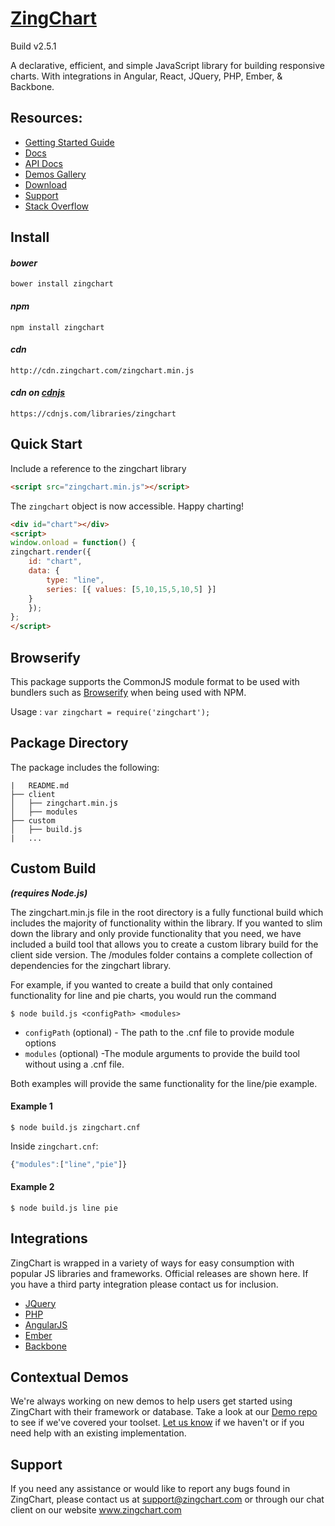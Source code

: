 
# [ZingChart](https://www.zingchart.com/)
Build v2.5.1

A declarative, efficient, and simple JavaScript library for building responsive charts. With integrations in Angular, React, JQuery, PHP, Ember, & Backbone. 

## Resources: 
* [Getting Started Guide](https://www.zingchart.com/docs/getting-started/your-first-chart/)
* [Docs](http://www.zingchart.com/docs) 
* [API Docs](https://www.zingchart.com/docs/developers/api-events/)
* [Demos Gallery](https://www.zingchart.com/gallery/) 
* [Download](https://www.zingchart.com/try/)
* [Support](https://help.zingchart.com/hc/en-us)
* [Stack Overflow](http://stackoverflow.com/search?q=zingchart)

## Install

#### *bower*
```
bower install zingchart
```

#### *npm*
```
npm install zingchart
```

#### *cdn*
```
http://cdn.zingchart.com/zingchart.min.js
```

#### *cdn on [cdnjs](https://cdnjs.com/libraries/zingchart)*
```
https://cdnjs.com/libraries/zingchart
```



## Quick Start
Include a reference to the zingchart library

```html
<script src="zingchart.min.js"></script>
```
The `zingchart` object is now accessible. Happy charting!
```html
<div id="chart"></div>
<script>
window.onload = function() {
zingchart.render({
    id: "chart",
    data: {
        type: "line",
        series: [{ values: [5,10,15,5,10,5] }]
    }
    });
};
</script>
```

## Browserify
This package supports the CommonJS module format to be used with bundlers such as [Browserify](http://browserify.org/) when being used with NPM.

Usage : `var zingchart = require('zingchart');`



## Package Directory
The package includes the following:
```
|   README.md
├── client
│   ├── zingchart.min.js
│   ├── modules
├── custom
│   ├── build.js
|   ...
```

## Custom Build
***(requires Node.js)***

The zingchart.min.js file in the root directory is a fully functional build which includes the majority of functionality within the library. If you wanted to slim down the library and only provide functionality that you need, we have included a build tool that allows you to create a custom library build for the client side version. The /modules folder contains a complete collection of dependencies for the zingchart library.

For example, if you wanted to create a build that only contained functionality for line and pie charts, you would run the command

```
$ node build.js <configPath> <modules>
```
* `configPath` (optional) - The path to the .cnf file to provide module options
* `modules` (optional) -The module arguments to provide the build tool without using a .cnf file.

Both examples will provide the same functionality for the line/pie example.

#### Example 1
```
$ node build.js zingchart.cnf
```
Inside `zingchart.cnf`:
```js
{"modules":["line","pie"]}
```

#### Example 2
```
$ node build.js line pie
```

## Integrations

ZingChart is wrapped in a variety of ways for easy consumption with popular JS libraries and frameworks. Official releases are shown here.  If you have a third party integration please contact us for inclusion.

* [JQuery](https://github.com/zingchart/ZingChart-jQuery)
* [PHP](https://github.com/zingchart/ZingChart-PHP)
* [AngularJS](https://github.com/zingchart/ZingChart-AngularJS)
* [Ember](https://github.com/zingchart/ember-zingchart)
* [Backbone](https://github.com/zingchart/backbone-zingchart)

## Contextual Demos

We're always working on new demos to help users get started using ZingChart with their framework or database. Take a look at our [Demo repo](https://github.com/zingchart-demos) to see if we've covered your toolset. [Let us know](http://www.zingchart.com/support/) if we haven't or if you need help with an existing implementation.

## Support
If you need any assistance or would like to report any bugs found in ZingChart, please contact us at support@zingchart.com or through our chat client on our website www.zingchart.com
